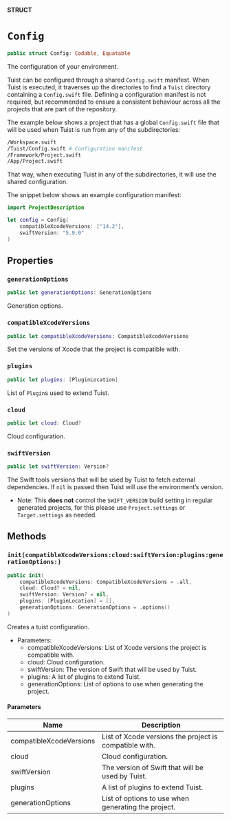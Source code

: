 **STRUCT**

# `Config`

```swift
public struct Config: Codable, Equatable
```

The configuration of your environment.

Tuist can be configured through a shared `Config.swift` manifest.
When Tuist is executed, it traverses up the directories to find a `Tuist` directory containing a `Config.swift` file.
Defining a configuration manifest is not required, but recommended to ensure a consistent behaviour across all the projects
that are part of the repository.

The example below shows a project that has a global `Config.swift` file that will be used when Tuist is run from any of the
subdirectories:

```bash
/Workspace.swift
/Tuist/Config.swift # Configuration manifest
/Framework/Project.swift
/App/Project.swift
```

That way, when executing Tuist in any of the subdirectories, it will use the shared configuration.

The snippet below shows an example configuration manifest:

```swift
import ProjectDescription

let config = Config(
    compatibleXcodeVersions: ["14.2"],
    swiftVersion: "5.9.0"
)
```

## Properties
### `generationOptions`

```swift
public let generationOptions: GenerationOptions
```

Generation options.

### `compatibleXcodeVersions`

```swift
public let compatibleXcodeVersions: CompatibleXcodeVersions
```

Set the versions of Xcode that the project is compatible with.

### `plugins`

```swift
public let plugins: [PluginLocation]
```

List of `Plugin`s used to extend Tuist.

### `cloud`

```swift
public let cloud: Cloud?
```

Cloud configuration.

### `swiftVersion`

```swift
public let swiftVersion: Version?
```

The Swift tools versions that will be used by Tuist to fetch external dependencies.
If `nil` is passed then Tuist will use the environment’s version.
- Note: This **does not** control the `SWIFT_VERSION` build setting in regular generated projects, for this please use
`Project.settings`
or `Target.settings` as needed.

## Methods
### `init(compatibleXcodeVersions:cloud:swiftVersion:plugins:generationOptions:)`

```swift
public init(
    compatibleXcodeVersions: CompatibleXcodeVersions = .all,
    cloud: Cloud? = nil,
    swiftVersion: Version? = nil,
    plugins: [PluginLocation] = [],
    generationOptions: GenerationOptions = .options()
)
```

Creates a tuist configuration.

- Parameters:
  - compatibleXcodeVersions: List of Xcode versions the project is compatible with.
  - cloud: Cloud configuration.
  - swiftVersion: The version of Swift that will be used by Tuist.
  - plugins: A list of plugins to extend Tuist.
  - generationOptions: List of options to use when generating the project.

#### Parameters

| Name | Description |
| ---- | ----------- |
| compatibleXcodeVersions | List of Xcode versions the project is compatible with. |
| cloud | Cloud configuration. |
| swiftVersion | The version of Swift that will be used by Tuist. |
| plugins | A list of plugins to extend Tuist. |
| generationOptions | List of options to use when generating the project. |